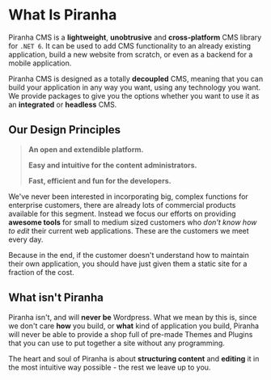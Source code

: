 # What Is Piranha

Piranha CMS is a **lightweight**, **unobtrusive** and **cross-platform** CMS library for `.NET 6`. It can be used to add CMS functionality to an already existing application, build a new website from scratch, or even as a backend for a mobile application.

Piranha CMS is designed as a totally **decoupled** CMS, meaning that you can build your application in any way you want, using any technology you want. We provide packages to give you the options whether you want to use it as an **integrated** or **headless** CMS.

## Our Design Principles

> **An open and extendible platform.**
>
> **Easy and intuitive for the content administrators.**
>
> **Fast, efficient and fun for the developers.**

We've never been interested in incorporating big, complex functions for enterprise customers, there are already lots of commercial products available for this segment. Instead we focus our efforts on providing **awesome tools** for small to medium sized customers who *don't know how to edit* their current web applications. These are the customers we meet every day.

Because in the end, if the customer doesn't understand how to maintain their own application, you should have just given them a static site for a fraction of the cost.

## What isn't Piranha

Piranha isn't, and will **never be** Wordpress. What we mean by this is, since we don't care **how** you build, or **what** kind of application you build, Piranha will never be able to  provide a shop full of pre-made Themes and Plugins that you can use to put together a site without any programming.

The heart and soul of Piranha is about **structuring content** and **editing** it in the most intuitive way possible - the rest we leave up to you.
